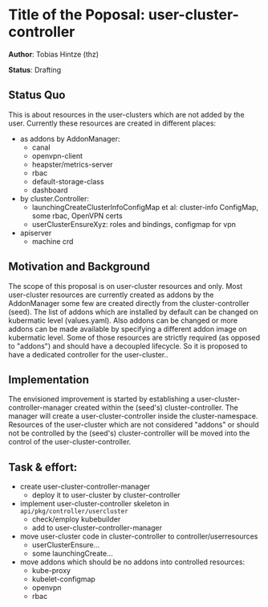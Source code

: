 # Title of the Poposal: **user-cluster-controller**

**Author**: Tobias Hintze (thz)

**Status**: Drafting

## Status Quo

This is about resources in the user-clusters which are not added by the user. Currently these resources are created in different places:

* as addons by AddonManager:
	* canal
	* openvpn-client
	* heapster/metrics-server
	* rbac
	* default-storage-class
	* dashboard
* by cluster.Controller:
	* launchingCreateClusterInfoConfigMap et al: cluster-info ConfigMap, some rbac, OpenVPN certs
	* userClusterEnsureXyz: roles and bindings, configmap for vpn
* apiserver
	* machine crd

## Motivation and Background

The scope of this proposal is on user-cluster resources and only. Most user-cluster resources are currently created as addons by the AddonManager some few are created directly from the cluster-controller (seed).
The list of addons which are installed by default can be changed on kubermatic level (values.yaml). Also addons can be changed or more addons can be made available by specifying a different addon image on kubermatic level.
Some of those resources are strictly required (as opposed to "addons") and should have a decoupled lifecycle. So it is proposed to have a dedicated controller for the user-cluster..

## Implementation

The envisioned improvement is started by establishing a user-cluster-controller-manager created within the (seed's) cluster-controller. The manager will create a user-cluster-controller inside the cluster-namespace.
Resources of the user-cluster which are not considered "addons" or should not be controlled by the (seed's) cluster-controller will be moved into the control of the user-cluster-controller.


## Task & effort:

* create user-cluster-controller-manager
	* deploy it to user-cluster by cluster-controller
* implement user-cluster-controller skeleton in `api/pkg/controller/usercluster`
	* check/employ kubebuilder
	* add to user-cluster-controller-manager
* move user-cluster code in cluster-controller to controller/userresources
	* userClusterEnsure...
	* some launchingCreate...
* move addons which should be no addons into controlled resources:
	* kube-proxy
	* kubelet-configmap
	* openvpn
	* rbac
